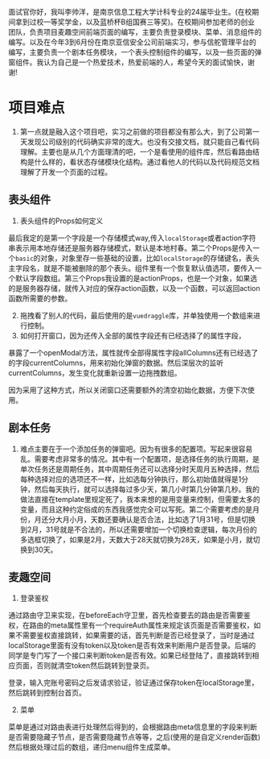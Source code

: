 面试官你好，我叫李帅洋，是南京信息工程大学计科专业的24届毕业生。(在校期间拿到过校一等奖学金，以及蓝桥杯B组国赛三等奖)。在校期间参加老师的创业团队，负责项目麦趣空间前端页面的编写，主要负责登录模块、菜单、消息组件的编写。以及在今年3到6月份在南京亚信安全公司前端实习，参与信舵管理平台的编写，主要负责一个剧本任务模块，一个表头控制组件的编写，以及一些页面的弹窗组件。我认为自己是一个热爱技术，热爱前端的人，希望今天的面试愉快，谢谢!

# 项目难点

1. 第一点就是融入这个项目吧，实习之前做的项目都没有那么大，到了公司第一天发现公司级别的代码确实非常的庞大。也没有交接文档，就只能自己看代码理解。主要也是从几个方面理清的吧，一个是看使用的组件库，然后看路由结构是什么样的，看状态存储模块化结构。通过看他人的代码以及代码规范文档理解了开发一个页面的过程。

## 表头组件

1. 表头组件的Props如何定义

最后我定的是第一个字段是一个存储模式way,传入`localStorage`或者action字符串表示用本地存储还是服务器存储模式，默认是本地村春。第二个Props是传入一个`basic`的对象，对象里存一些基础的设置，比如`localStorage`的存储键名，表头主字段名，就是不能被删除的那个表头。组件里有一个恢复默认值选项，要传入一个默认字段数组。第三个Props我设置的是actionProps，也是一个对象，如果选的是服务器存储，就传入对应的保存action函数，以及一个函数，可以返回action函数所需要的参数。

2. 拖拽看了别人的代码，最后使用的是`vuedraggle`库，并单独使用一个数组来进行控制。
3. 如何打开窗口，因为还传入全部的属性字段还有已经选择了的属性字段，

暴露了一个openModal方法，属性就传全部得属性字段allColumns还有已经选了的字段currentColumns，用来初始化弹窗的数据。然后深层次的监听currentColumns，发生变化就重新设置一边拖拽数组。

因为采用了这种方式，所以关闭窗口还需要额外的清空初始化数据，方便下次使用。

## 剧本任务

1. 难点主要在于一个添加任务的弹窗吧。因为有很多的配置项。写起来很容易乱。需要考虑非常多的情况。其中有一个配置项，是选择任务的执行周期，是单次任务还是周期任务，其中周期任务还可以选择分时天周月五种选择，然后每种选择对应的选项还不一样，比如选每分钟执行，那么初始值就得是1分钟，然后每天执行，就可以选择每过多少天，第几小时第几分钟第几秒。我的做法直接在template里规定死了，我本来想的是用变量来控制，但需要太多的变量，而且这种约定俗成的东西我感觉完全可以写死。第二个需要考虑的是月份，月还分大月小月，天数还要确认是否合法，比如选了1月31号，但是切换到2月，31号就是不合法的，所以还需要增加一个切换检查逻辑，每次月份的多选框切换了，如果是2月，天数大于28天就切换为28天，如果是小月，就切换到30天。

## 麦趣空间

1. 登录鉴权

通过路由守卫来实现，在beforeEach守卫里，首先检查要去的路由是否需要鉴权，在路由的meta属性里有一个requireAuth属性来规定该页面是否需要鉴权，如果不需要鉴权直接跳转，如果需要的话，首先判断是否已经登录了，当时是通过localStorage里面有没有token以及token是否有效来判断用户是否登录。后端的同学是专门写了一个接口来判断token是否有效。如果已经登陆了，直接跳转到相应页面，否则就清空token然后跳转到登录页。

登录，输入完账号密码之后发请求验证，验证通过保存token在localStorage里，然后跳转到控制台首页。

2. 菜单

菜单是通过对路由表进行处理然后得到的，会根据路由meta信息里的字段来判断是否需要隐藏子节点，是否需要隐藏节点等等，之后(使用的是自定义render函数)然后根据处理过后的数组，递归menu组件生成菜单。